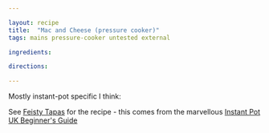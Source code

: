```yaml
---

layout: recipe
title:  "Mac and Cheese (pressure cooker)"
tags: mains pressure-cooker untested external

ingredients:

directions:

---
```


Mostly instant-pot specific I think:

See [Feisty Tapas](https://www.feistytapas.com/2015/12/jaysons-pressure-cooked-mac-and-cheese-with-instant-pot-instructions.html) for the recipe - this comes from the marvellous [Instant Pot UK Beginner's Guide](https://www.feistytapas.com/2018/09/the-instant-pot-uk-beginners-guide.html)
